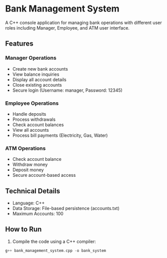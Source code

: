 # Bank Management System

A C++ console application for managing bank operations with different user roles including Manager, Employee, and ATM user interface.

## Features

### Manager Operations

- Create new bank accounts
- View balance inquiries
- Display all account details
- Close existing accounts
- Secure login (Username: manager, Password: 12345)

### Employee Operations

- Handle deposits
- Process withdrawals
- Check account balances
- View all accounts
- Process bill payments (Electricity, Gas, Water)

### ATM Operations

- Check account balance
- Withdraw money
- Deposit money
- Secure account-based access

## Technical Details

- Language: C++
- Data Storage: File-based persistence (accounts.txt)
- Maximum Accounts: 100

## How to Run

1. Compile the code using a C++ compiler:

```cpp
g++ bank_management_system.cpp -o bank_system
```
